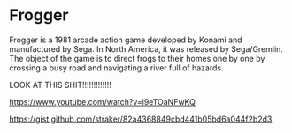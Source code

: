 # Frogger
Frogger is a 1981 arcade action game developed by Konami and manufactured by Sega.
In North America, it was released by Sega/Gremlin.
The object of the game is to direct frogs to their homes one by one by crossing a busy road and navigating a river full of hazards.

LOOK AT THIS SHIT!!!!!!!!!!!!!

https://www.youtube.com/watch?v=l9eTOaNFwKQ

https://gist.github.com/straker/82a4368849cbd441b05bd6a044f2b2d3

